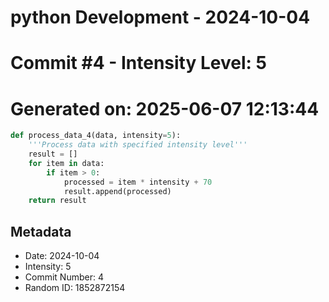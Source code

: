 ﻿# python Development - 2024-10-04
# Commit #4 - Intensity Level: 5
# Generated on: 2025-06-07 12:13:44
```python
def process_data_4(data, intensity=5):
    '''Process data with specified intensity level'''
    result = []
    for item in data:
        if item > 0:
            processed = item * intensity + 70
            result.append(processed)
    return result
```
## Metadata
- Date: 2024-10-04
- Intensity: 5
- Commit Number: 4
- Random ID: 1852872154
